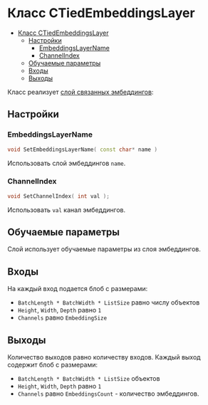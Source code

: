 # Класс CTiedEmbeddingsLayer

<!-- TOC -->

- [Класс CTiedEmbeddingsLayer](#класс-ctiedembeddingslayer)
  - [Настройки](#настройки)
    - [EmbeddingsLayerName](#embeddingslayername)
    - [ChannelIndex](#channelindex)
  - [Обучаемые параметры](#обучаемые-параметры)
  - [Входы](#входы)
  - [Выходы](#выходы)

<!-- /TOC -->

Класс реализует [слой связанных эмбеддингов](https://arxiv.org/pdf/1608.05859.pdf):

## Настройки

### EmbeddingsLayerName

```c++
void SetEmbeddingsLayerName( const char* name )
```
Использовать слой эмбеддингов `name`.

### ChannelIndex

```c++
void SetChannelIndex( int val );
```
Использовать `val` канал эмбеддингов.

## Обучаемые параметры

Слой использует обучаемые параметры из слоя эмбеддингов.

## Входы

На каждый вход подается блоб с размерами:
- `BatchLength * BatchWidth * ListSize` равно числу объектов
- `Height`, `Width`, `Depth` равно `1`
- `Channels` равно `EmbeddingSize`

## Выходы

Количество выходов равно количеству входов.
Каждый выход содержит блоб с размерами:
- `BatchLength * BatchWidth * ListSize` объектов 
- `Height`, `Width`, `Depth` равно `1`
- `Channels` равно `EmbeddingsCount` - количество эмбеддингов.
